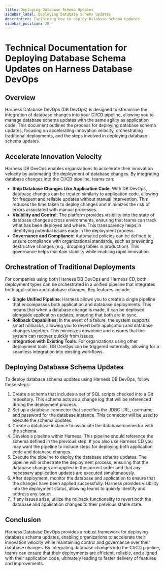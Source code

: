 ```yaml
---
title: Deploying Database Schema Updates
sidebar_label: Deploying Database Schema Updates
description: Explaining how to deploy Database Schema Updates
sidebar_position: 20
---
```


# Technical Documentation for Deploying Database Schema Updates on Harness Database DevOps

## Overview

Harness Database DevOps (DB DevOps) is designed to streamline the integration of database changes into your CI/CD pipeline, allowing you to manage database schema updates with the same agility as application code. This document outlines the process for deploying database schema updates, focusing on accelerating innovation velocity, orchestrating traditional deployments, and the steps involved in deploying database schema updates.

## Accelerate Innovation Velocity

Harness DB DevOps enables organizations to accelerate their innovation velocity by automating the deployment of database changes. By integrating database changes into the CI/CD pipeline, teams can:

   - **Ship Database Changes Like Application Code**: With DB DevOps, database changes can be treated similarly to application code, allowing for frequent and reliable updates without manual intervention. This reduces the time taken to deploy changes and minimizes the risk of errors associated with manual processes.
   - **Visibility and Control**: The platform provides visibility into the state of database changes across environments, ensuring that teams can track what has been deployed and where. This transparency helps in identifying potential issues early in the deployment process.
   - **Governance and Compliance**: Automated policies can be defined to ensure compliance with organizational standards, such as preventing destructive changes (e.g., dropping tables in production). This governance helps maintain stability while enabling rapid innovation.

## Orchestration of Traditional Deployments

For companies using both Harness DB DevOps and Harness CD, both deployment types can be orchestrated in a unified pipeline that integrates both application and database changes. Key features include:

   - **Single Unified Pipeline**: Harness allows you to create a single pipeline that encompasses both application and database deployments. This means that when a database change is made, it can be deployed alongside application updates, ensuring that both are in sync.
   - **Rollback Capabilities**: In the event of a failure, the system supports smart rollbacks, allowing you to revert both application and database changes together. This minimizes downtime and ensures that the system can recover quickly from issues.
   - **Integration with Existing Tools**: For organizations using other deployment tools, DB DevOps can be triggered externally, allowing for a seamless integration into existing workflows.

## Deploying Database Schema Updates

To deploy database schema updates using Harness DB DevOps, follow these steps:

   1. Create a schema that includes a set of SQL scripts checked into a Git repository. This schema acts as a change log that will be referenced during the deployment process.
   2. Set up a database connector that specifies the JDBC URL, username, and password for the database instance. This connector will be used to execute the schema updates.
   3. Create a database instance to associate the database connector with the schema.
   4. Develop a pipeline within Harness. This pipeline should reference the schema defined in the previous step. If you also use Harness CD you may want the pipeline to include steps for deploying both application code and database changes. 
   5. Execute the pipeline to deploy the database schema updates. The pipeline will orchestrate the deployment process, ensuring that the database changes are applied in the correct order and that any necessary application updates are executed simultaneously.
   6. After deployment, monitor the database and application to ensure that the changes have been applied successfully. Harness provides visibility into the deployment status, allowing teams to quickly identify and address any issues.
   7. If any issues arise, utilize the rollback functionality to revert both the database and application changes to their previous stable state.

## Conclusion

Harness Database DevOps provides a robust framework for deploying database schema updates, enabling organizations to accelerate their innovation velocity while maintaining control and governance over their database changes. By integrating database changes into the CI/CD pipeline, teams can ensure that their deployments are efficient, reliable, and aligned with their application code, ultimately leading to faster delivery of features and improvements.
